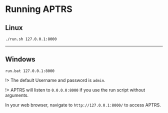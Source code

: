 # Running APTRS

## Linux
```bash
./run.sh 127.0.0.1:8000
```

***

## Windows

```batch
run.bat 127.0.0.1:8000
``` 

!> The default Username and password is `admin`.


!> APTRS will listen to `0.0.0.0:8000` if you use the run script without arguments.

In your web browser, navigate to `http://127.0.0.1:8000/` to access APTRS.